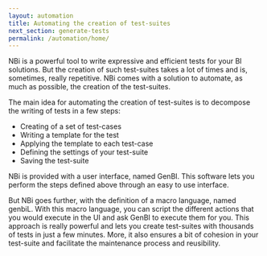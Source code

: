 ```yaml
---
layout: automation
title: Automating the creation of test-suites
next_section: generate-tests
permalink: /automation/home/
---
```

NBi is a powerful tool to write expressive and efficient tests for your BI solutions. But the creation of such test-suites takes a lot of times and is, sometimes, really repetitive. NBi comes with a solution to automate, as much as possible,  the creation of the test-suites.

The main idea for automating the creation of test-suites is to decompose the writing of tests in a few steps:

* Creating of a set of test-cases
* Writing a template for the test
* Applying the template to each test-case
* Defining the settings of your test-suite
* Saving the test-suite

NBi is provided with a user interface, named GenBI. This software lets you perform the steps defined above through an easy to use interface.

But NBi goes further, with the definition of a macro language, named genbiL. With this macro language, you can script the different actions that you would execute in the UI and ask GenBI to execute them for you. This approach is really powerful and lets you create test-suites with thousands of tests in just a few minutes. More, it also ensures a bit of cohesion in your test-suite and facilitate the maintenance process and reusibility.
